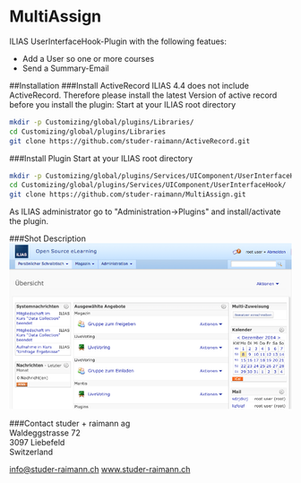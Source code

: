 MultiAssign
=========
ILIAS UserInterfaceHook-Plugin with the following featues:  
- Add a User so one or more courses  
- Send a Summary-Email

##Installation
###Install ActiveRecord
ILIAS 4.4 does not include ActiveRecord. Therefore please install the latest Version of active record before you install the plugin:
Start at your ILIAS root directory
```bash
mkdir -p Customizing/global/plugins/Libraries/  
cd Customizing/global/plugins/Libraries  
git clone https://github.com/studer-raimann/ActiveRecord.git  
```  
###Install Plugin
Start at your ILIAS root directory  
```bash
mkdir -p Customizing/global/plugins/Services/UIComponent/UserInterfaceHook/  
cd Customizing/global/plugins/Services/UIComponent/UserInterfaceHook/  
git clone https://github.com/studer-raimann/MultiAssign.git  
```  
As ILIAS administrator go to "Administration->Plugins" and install/activate the plugin.  

###Shot Description
![001](/doc/Screenshots/001.png?raw=true "Overview")

###Contact
studer + raimann ag  
Waldeggstrasse 72  
3097 Liebefeld  
Switzerland  

info@studer-raimann.ch
www.studer-raimann.ch